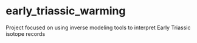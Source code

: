 # early_triassic_warming
Project focused on using inverse modeling tools to interpret Early Triassic isotope records
